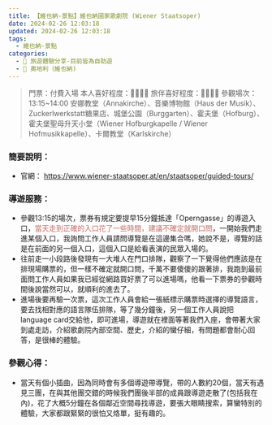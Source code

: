 ```yaml
---
title: 【維也納-景點】維也納國家歌劇院 (Wiener Staatsoper) 
date: 2024-02-26 12:03:18
updated: 2024-02-26 12:03:18
tags: 
  - 維也納-景點
categories: 
  - 🌴 旅遊體驗分享-目前皆為自助遊
  - 🥥 奧地利（維也納) 
---
```

>門票：付費入場
>本人喜好程度：🌝🌝🌝🌝 旅伴喜好程度：🌝🌝🌝🌝
參觀場次：13:15~14:00 
安娜教堂（Annakirche）、音樂博物館（Haus der Musik）、Zuckerlwerkstatt糖果店、城堡公園（Burggarten）、霍夫堡（Hofburg）、霍夫堡聖母升天小堂（Wiener Hofburgkapelle / Wiener Hofmusikkapelle）、卡爾教堂（Karlskirche）
<!-- more -->
### 簡要說明：
+ 官網：
https://www.wiener-staatsoper.at/en/staatsoper/guided-tours/

### 導遊服務：
+ 參觀13:15的場次，票券有規定要提早15分鐘抵達「Operngasse」的導遊入口，<font color=#c36d67>當天走到正確的入口花了一些時間，建議不確定就開口問</font>，一開始我們走進某個入口，我詢問工作人員請問導覽是在這邊集合嗎，她說不是，導覽的話是在前面的另一個入口，這個入口是給看表演的民眾入場的。
+ 往前走一小段路後發現有一大堆人在門口排隊，觀察了一下覺得他們應該是在排現場購票的，但一樣不確定就開口問，千萬不要傻傻的跟著排，我跑到最前面問工作人員如果我已經從網路買好票了可以進場嗎，他看一下票券的參觀時間後說當然可以，就順利的進去了。
+ 進場後要再驗一次票，這次工作人員會給一張紙標示購票時選擇的導覽語言，要去找相對應的語言隊伍排隊，等了幾分鐘後，另一個工作人員說把language card交給他，即可進場，導遊就在裡面等著我們入座，會帶著大家到處走訪，介紹歌劇院內部空間、歷史，介紹的蠻仔細，有問題都會耐心回答，是很棒的體驗。

### 參觀心得：
+ 當天有個小插曲，因為同時會有多個導遊帶導覽，帶的人數約20個，當天有遇見三團，在與其他團交錯的時候我們團後半部的成員跟導遊走散了(包括我在內)，花了大概5分鐘在各個鄰近空間尋找導遊，要張大眼睛搜索，算蠻特別的體驗，大家都跟緊緊的很怕又烙單，挺有趣的。
 